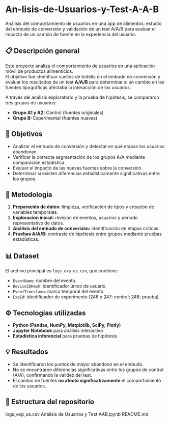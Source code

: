 # An-lisis-de-Usuarios-y-Test-A-A-B
Análisis del comportamiento de usuarios en una app de alimentos: estudio del embudo de conversión y validación de un test A/A/B para evaluar el impacto de un cambio de fuente en la experiencia del usuario.


## 📋 Descripción general
Este proyecto analiza el comportamiento de usuarios en una aplicación móvil de productos alimenticios.  
El objetivo fue identificar cuellos de botella en el embudo de conversión y evaluar los resultados de un test **A/A/B** para determinar si un cambio en las fuentes tipográficas afectaba la interacción de los usuarios.

A través del análisis exploratorio y la prueba de hipótesis, se compararon tres grupos de usuarios:
- **Grupo A1 y A2:** Control (fuentes originales)
- **Grupo B:** Experimental (fuentes nuevas)

## 🎯 Objetivos
- Analizar el embudo de conversión y detectar en qué etapas los usuarios abandonan.
- Verificar la correcta segmentación de los grupos A/A mediante comparación estadística.
- Evaluar el impacto de las nuevas fuentes sobre la conversión.
- Determinar si existen diferencias estadísticamente significativas entre los grupos.

## 🧠 Metodología
1. **Preparación de datos:** limpieza, verificación de tipos y creación de variables temporales.  
2. **Exploración inicial:** revisión de eventos, usuarios y periodo representativo de datos.  
3. **Análisis del embudo de conversión:** identificación de etapas críticas.  
4. **Pruebas A/A/B:** contraste de hipótesis entre grupos mediante pruebas estadísticas.  

## 📊 Dataset
El archivo principal es `logs_exp_us.csv`, que contiene:
- `EventName`: nombre del evento.
- `DeviceIDHash`: identificador único de usuario.
- `EventTimestamp`: marca temporal del evento.
- `ExpId`: identificador de experimento (246 y 247: control; 248: prueba).

## ⚙️ Tecnologías utilizadas
- **Python (Pandas, NumPy, Matplotlib, SciPy, Plotly)**  
- **Jupyter Notebook** para análisis interactivo  
- **Estadística inferencial** para pruebas de hipótesis  

## 💡 Resultados
- Se identificaron los puntos de mayor abandono en el embudo.  
- No se encontraron diferencias significativas entre los grupos de control (A/A), confirmando la validez del test.  
- El cambio de fuentes **no afectó significativamente** el comportamiento de los usuarios.  

## 📁 Estructura del repositorio
logs_exp_us.csv
Análisis de Usuarios y Test AAB.ipynb
README.md
